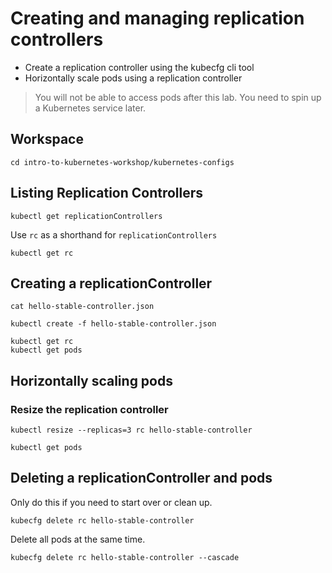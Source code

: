 # Creating and managing replication controllers

* Create a replication controller using the kubecfg cli tool
* Horizontally scale pods using a replication controller

> You will not be able to access pods after this lab. You need to spin up a Kubernetes service later.

## Workspace

```
cd intro-to-kubernetes-workshop/kubernetes-configs
```

## Listing Replication Controllers

```
kubectl get replicationControllers
```

Use `rc` as a shorthand for `replicationControllers`

```
kubectl get rc
```

## Creating a replicationController

```
cat hello-stable-controller.json
```

```
kubectl create -f hello-stable-controller.json
```

```
kubectl get rc
kubectl get pods
```

## Horizontally scaling pods

### Resize the replication controller

```
kubectl resize --replicas=3 rc hello-stable-controller 
```

```
kubectl get pods
```

## Deleting a replicationController and pods

Only do this if you need to start over or clean up.

```
kubecfg delete rc hello-stable-controller
```

Delete all pods at the same time.

```
kubecfg delete rc hello-stable-controller --cascade
```
